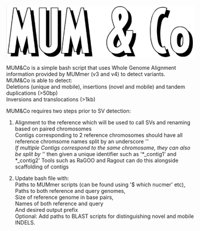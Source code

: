 ![alt text](https://github.com/SAMtoBAM/MUMandCo/blob/master/MUM%26Co.png)

MUM&Co is a simple bash script that uses Whole Genome Alignment information provided by MUMmer (v3 and v4) to detect variants. <br/>
MUM&Co is able to detect: <br/>
Deletions (unique and mobile), insertions (novel and mobile) and tandem duplications (>50bp) <br/>
Inversions and translocations (>1kb)

MUM&Co requires two steps prior to SV detection:

1. Alignment to the reference which will be used to call SVs and renaming based on paired chromosomes <br/>
Contigs corresponding to 2 reference chromosomes should have all reference chromsome names split by an underscore '_' <br/> 
If multiple Contigs correspond to the same chromosome, they can also be split by '_' then given a unique identifier such as '*_contig1' and *_contig2'
Tools such as RaGOO and Ragout can do this alongside scaffolding of contigs

2. Update bash file with: <br/> 
Paths to MUMmer scripts (can be found using '$ which  nucmer' etc), <br/>
Paths to both reference and query genomes, <br/>
Size of reference genome in base pairs, <br/>
Names of both reference and query <br/>
And desired output prefix <br/>
Optional: Add paths to BLAST scripts for distinguishing novel and mobile INDELS.
